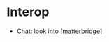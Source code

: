 # Interop

 - Chat: look into [[matterbridge]]

[//begin]: # "Autogenerated link references for markdown compatibility"
[matterbridge]: matterbridge "Matterbridge"
[//end]: # "Autogenerated link references"
